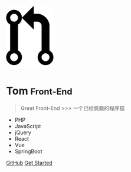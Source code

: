 <!-- _coverpage.md -->

![logo](_media/icon.png)

# Tom <small>Front-End</small>

> Great Front-End >>> 一个已经疯癫的程序猿

- PHP
- JavaScript
- jQuery
- React
- Vue
- SpringBoot

[GitHub](https://github.com/NovemberFall)
[Get Started](README.md)